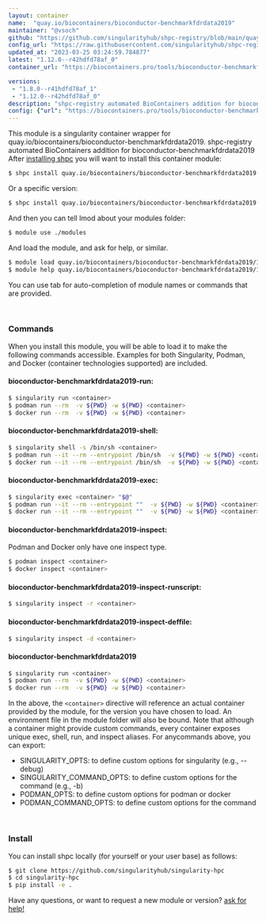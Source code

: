 ```yaml
---
layout: container
name:  "quay.io/biocontainers/bioconductor-benchmarkfdrdata2019"
maintainer: "@vsoch"
github: "https://github.com/singularityhub/shpc-registry/blob/main/quay.io/biocontainers/bioconductor-benchmarkfdrdata2019/container.yaml"
config_url: "https://raw.githubusercontent.com/singularityhub/shpc-registry/main/quay.io/biocontainers/bioconductor-benchmarkfdrdata2019/container.yaml"
updated_at: "2023-03-25 03:24:59.784877"
latest: "1.12.0--r42hdfd78af_0"
container_url: "https://biocontainers.pro/tools/bioconductor-benchmarkfdrdata2019"

versions:
 - "1.8.0--r41hdfd78af_1"
 - "1.12.0--r42hdfd78af_0"
description: "shpc-registry automated BioContainers addition for bioconductor-benchmarkfdrdata2019"
config: {"url": "https://biocontainers.pro/tools/bioconductor-benchmarkfdrdata2019", "maintainer": "@vsoch", "description": "shpc-registry automated BioContainers addition for bioconductor-benchmarkfdrdata2019", "latest": {"1.12.0--r42hdfd78af_0": "sha256:0b9339356f631d00e163b9a1d6d68e53d5f256e4ef20aa861eea6705ae65276d"}, "tags": {"1.8.0--r41hdfd78af_1": "sha256:8bea3722723df1fd800e892802cc4a0ccd01fbdef3ebdaf2f2fc133013391eec", "1.12.0--r42hdfd78af_0": "sha256:0b9339356f631d00e163b9a1d6d68e53d5f256e4ef20aa861eea6705ae65276d"}, "docker": "quay.io/biocontainers/bioconductor-benchmarkfdrdata2019"}
---
```


This module is a singularity container wrapper for quay.io/biocontainers/bioconductor-benchmarkfdrdata2019.
shpc-registry automated BioContainers addition for bioconductor-benchmarkfdrdata2019
After [installing shpc](#install) you will want to install this container module:


```bash
$ shpc install quay.io/biocontainers/bioconductor-benchmarkfdrdata2019
```

Or a specific version:

```bash
$ shpc install quay.io/biocontainers/bioconductor-benchmarkfdrdata2019:1.12.0--r42hdfd78af_0
```

And then you can tell lmod about your modules folder:

```bash
$ module use ./modules
```

And load the module, and ask for help, or similar.

```bash
$ module load quay.io/biocontainers/bioconductor-benchmarkfdrdata2019/1.12.0--r42hdfd78af_0
$ module help quay.io/biocontainers/bioconductor-benchmarkfdrdata2019/1.12.0--r42hdfd78af_0
```

You can use tab for auto-completion of module names or commands that are provided.

<br>

### Commands

When you install this module, you will be able to load it to make the following commands accessible.
Examples for both Singularity, Podman, and Docker (container technologies supported) are included.

#### bioconductor-benchmarkfdrdata2019-run:

```bash
$ singularity run <container>
$ podman run --rm  -v ${PWD} -w ${PWD} <container>
$ docker run --rm  -v ${PWD} -w ${PWD} <container>
```

#### bioconductor-benchmarkfdrdata2019-shell:

```bash
$ singularity shell -s /bin/sh <container>
$ podman run --it --rm --entrypoint /bin/sh  -v ${PWD} -w ${PWD} <container>
$ docker run --it --rm --entrypoint /bin/sh  -v ${PWD} -w ${PWD} <container>
```

#### bioconductor-benchmarkfdrdata2019-exec:

```bash
$ singularity exec <container> "$@"
$ podman run --it --rm --entrypoint ""  -v ${PWD} -w ${PWD} <container> "$@"
$ docker run --it --rm --entrypoint ""  -v ${PWD} -w ${PWD} <container> "$@"
```

#### bioconductor-benchmarkfdrdata2019-inspect:

Podman and Docker only have one inspect type.

```bash
$ podman inspect <container>
$ docker inspect <container>
```

#### bioconductor-benchmarkfdrdata2019-inspect-runscript:

```bash
$ singularity inspect -r <container>
```

#### bioconductor-benchmarkfdrdata2019-inspect-deffile:

```bash
$ singularity inspect -d <container>
```



#### bioconductor-benchmarkfdrdata2019

```bash
$ singularity run <container>
$ podman run --rm  -v ${PWD} -w ${PWD} <container>
$ docker run --rm  -v ${PWD} -w ${PWD} <container>
```


In the above, the `<container>` directive will reference an actual container provided
by the module, for the version you have chosen to load. An environment file in the
module folder will also be bound. Note that although a container
might provide custom commands, every container exposes unique exec, shell, run, and
inspect aliases. For anycommands above, you can export:

 - SINGULARITY_OPTS: to define custom options for singularity (e.g., --debug)
 - SINGULARITY_COMMAND_OPTS: to define custom options for the command (e.g., -b)
 - PODMAN_OPTS: to define custom options for podman or docker
 - PODMAN_COMMAND_OPTS: to define custom options for the command

<br>

### Install

You can install shpc locally (for yourself or your user base) as follows:

```bash
$ git clone https://github.com/singularityhub/singularity-hpc
$ cd singularity-hpc
$ pip install -e .
```

Have any questions, or want to request a new module or version? [ask for help!](https://github.com/singularityhub/singularity-hpc/issues)